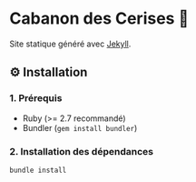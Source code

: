 # Cabanon des Cerises 🍒

Site statique généré avec [Jekyll](https://jekyllrb.com/).

## ⚙️ Installation

### 1. Prérequis

- Ruby (>= 2.7 recommandé)
- Bundler (`gem install bundler`)

### 2. Installation des dépendances

```bash
bundle install
```
